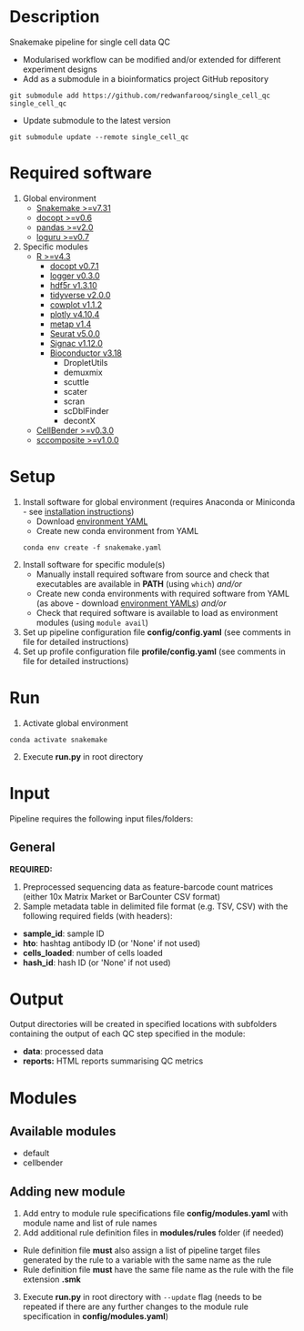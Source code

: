 # Description
Snakemake pipeline for single cell data QC
- Modularised workflow can be modified and/or extended for different experiment designs
- Add as a submodule in a bioinformatics project GitHub repository
```
git submodule add https://github.com/redwanfarooq/single_cell_qc single_cell_qc
```
- Update submodule to the latest version
```
git submodule update --remote single_cell_qc
```

# Required software
1. Global environment
    - [Snakemake >=v7.31](https://snakemake.readthedocs.io/en/stable/getting_started/installation.html)
    - [docopt >=v0.6](https://github.com/docopt/docopt)
    - [pandas >=v2.0](https://pandas.pydata.org/docs/getting_started/install.html)
    - [loguru >=v0.7](https://github.com/Delgan/loguru)
2. Specific modules
    - [R >=v4.3](https://cran.r-project.org)
        * [docopt v0.7.1](https://CRAN.R-project.org/package=docopt)
        * [logger v0.3.0](https://CRAN.R-project.org/package=logger)
        * [hdf5r v1.3.10](https://CRAN.R-project.org/package=hdf5r)
        * [tidyverse v2.0.0](https://CRAN.R-project.org/package=tidyverse)
        * [cowplot v1.1.2](https://CRAN.R-project.org/package=cowplot)
        * [plotly v4.10.4](https://CRAN.R-project.org/package=plotly)
        * [metap v1.4](https://CRAN.R-project.org/package=metap)
        * [Seurat v5.0.0](https://CRAN.R-project.org/package=Seurat)
        * [Signac v1.12.0](https://CRAN.R-project.org/package=Signac)
        * [Bioconductor v3.18](https://www.bioconductor.org/install/)
            + DropletUtils
            + demuxmix
            + scuttle
            + scater
            + scran
            + scDblFinder
            + decontX
    - [CellBender >=v0.3.0](https://github.com/broadinstitute/CellBender)
    - [sccomposite >=v1.0.0](https://github.com/CHPGenetics/COMPOSITE)

# Setup
1. Install software for global environment (requires Anaconda or Miniconda - see [installation instructions](https://conda.io/projects/conda/en/stable/user-guide/install/index.html))
    - Download [environment YAML](/resources/envs/snakemake.yaml)
    - Create new conda environment from YAML
    ```
    conda env create -f snakemake.yaml
    ```
2. Install software for specific module(s)
    - Manually install required software from source and check that executables are available in **PATH** (using `which`) *and/or*
    - Create new conda environments with required software from YAML (as above - download [environment YAMLs](/resources/envs)) *and/or*
    - Check that required software is available to load as environment modules (using `module avail`)
3. Set up pipeline configuration file **config/config.yaml** (see comments in file for detailed instructions)
4. Set up profile configuration file **profile/config.yaml** (see comments in file for detailed instructions)

# Run
1. Activate global environment
```
conda activate snakemake
```
2. Execute **run.py** in root directory

# Input
Pipeline requires the following input files/folders:

## General

**REQUIRED:**

1. Preprocessed sequencing data as feature-barcode count matrices (either 10x Matrix Market or BarCounter CSV format)
2. Sample metadata table in delimited file format (e.g. TSV, CSV) with the following required fields (with headers):
- **sample_id**: sample ID
- **hto**: hashtag antibody ID (or 'None' if not used)
- **cells_loaded**: number of cells loaded
- **hash_id**: hash ID (or 'None' if not used)

# Output
Output directories will be created in specified locations with subfolders containing the output of each QC step specified in the module:
- **data**: processed data
- **reports:** HTML reports summarising QC metrics

# Modules

## Available modules
- default
- cellbender

## Adding new module
1. Add entry to module rule specifications file **config/modules.yaml** with module name and list of rule names
2. Add additional rule definition files in **modules/rules** folder (if needed)
- Rule definition file **must** also assign a list of pipeline target files generated by the rule to a variable with the same name as the rule
- Rule definition file **must** have the same file name as the rule with the file extension **.smk**
3. Execute **run.py** in root directory with `--update` flag (needs to be repeated if there are any further changes to the module rule specification in **config/modules.yaml**)